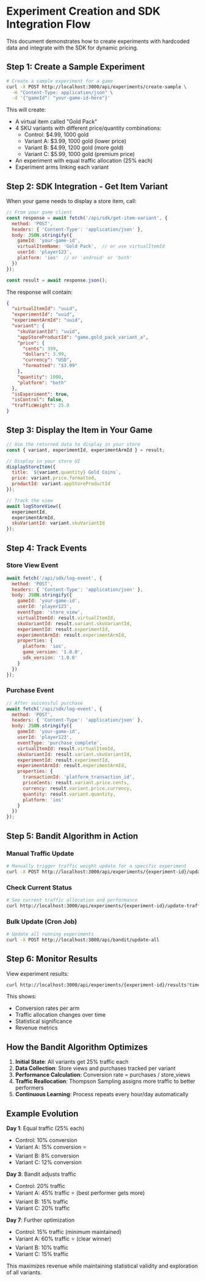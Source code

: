# Experiment Creation and SDK Integration Flow

This document demonstrates how to create experiments with hardcoded data and integrate with the SDK for dynamic pricing.

## Step 1: Create a Sample Experiment

```bash
# Create a sample experiment for a game
curl -X POST http://localhost:3000/api/experiments/create-sample \
  -H "Content-Type: application/json" \
  -d '{"gameId": "your-game-id-here"}'
```

This will create:
- A virtual item called "Gold Pack"
- 4 SKU variants with different price/quantity combinations:
  - Control: $4.99, 1000 gold
  - Variant A: $3.99, 1000 gold (lower price)
  - Variant B: $4.99, 1200 gold (more gold)
  - Variant C: $5.99, 1000 gold (premium price)
- An experiment with equal traffic allocation (25% each)
- Experiment arms linking each variant

## Step 2: SDK Integration - Get Item Variant

When your game needs to display a store item, call:

```javascript
// From your game client
const response = await fetch('/api/sdk/get-item-variant', {
  method: 'POST',
  headers: { 'Content-Type': 'application/json' },
  body: JSON.stringify({
    gameId: 'your-game-id',
    virtualItemName: 'Gold Pack',  // or use virtualItemId
    userId: 'player123',
    platform: 'ios'  // or 'android' or 'both'
  })
});

const result = await response.json();
```

The response will contain:
```json
{
  "virtualItemId": "uuid",
  "experimentId": "uuid", 
  "experimentArmId": "uuid",
  "variant": {
    "skuVariantId": "uuid",
    "appStoreProductId": "game.gold_pack_variant_a",
    "price": {
      "cents": 399,
      "dollars": 3.99,
      "currency": "USD",
      "formatted": "$3.99"
    },
    "quantity": 1000,
    "platform": "both"
  },
  "isExperiment": true,
  "isControl": false,
  "trafficWeight": 25.0
}
```

## Step 3: Display the Item in Your Game

```javascript
// Use the returned data to display in your store
const { variant, experimentId, experimentArmId } = result;

// Display in your store UI
displayStoreItem({
  title: `${variant.quantity} Gold Coins`,
  price: variant.price.formatted,
  productId: variant.appStoreProductId
});

// Track the view
await logStoreView({
  experimentId,
  experimentArmId,
  skuVariantId: variant.skuVariantId
});
```

## Step 4: Track Events

### Store View Event
```javascript
await fetch('/api/sdk/log-event', {
  method: 'POST',
  headers: { 'Content-Type': 'application/json' },
  body: JSON.stringify({
    gameId: 'your-game-id',
    userId: 'player123',
    eventType: 'store_view',
    virtualItemId: result.virtualItemId,
    skuVariantId: result.variant.skuVariantId,
    experimentId: result.experimentId,
    experimentArmId: result.experimentArmId,
    properties: {
      platform: 'ios',
      game_version: '1.0.0',
      sdk_version: '1.0.0'
    }
  })
});
```

### Purchase Event
```javascript
// After successful purchase
await fetch('/api/sdk/log-event', {
  method: 'POST',
  headers: { 'Content-Type': 'application/json' },
  body: JSON.stringify({
    gameId: 'your-game-id',
    userId: 'player123',
    eventType: 'purchase_complete',
    virtualItemId: result.virtualItemId,
    skuVariantId: result.variant.skuVariantId,
    experimentId: result.experimentId,
    experimentArmId: result.experimentArmId,
    properties: {
      transactionId: 'platform_transaction_id',
      priceCents: result.variant.price.cents,
      currency: result.variant.price.currency,
      quantity: result.variant.quantity,
      platform: 'ios'
    }
  })
});
```

## Step 5: Bandit Algorithm in Action

### Manual Traffic Update
```bash
# Manually trigger traffic weight update for a specific experiment
curl -X POST http://localhost:3000/api/experiments/{experiment-id}/update-traffic
```

### Check Current Status
```bash
# See current traffic allocation and performance
curl http://localhost:3000/api/experiments/{experiment-id}/update-traffic
```

### Bulk Update (Cron Job)
```bash
# Update all running experiments
curl -X POST http://localhost:3000/api/bandit/update-all
```

## Step 6: Monitor Results

View experiment results:
```bash
curl http://localhost:3000/api/experiments/{experiment-id}/results?timeframe=7d
```

This shows:
- Conversion rates per arm
- Traffic allocation changes over time  
- Statistical significance
- Revenue metrics

## How the Bandit Algorithm Optimizes

1. **Initial State**: All variants get 25% traffic each
2. **Data Collection**: Store views and purchases tracked per variant
3. **Performance Calculation**: Conversion rate = purchases / store_views
4. **Traffic Reallocation**: Thompson Sampling assigns more traffic to better performers
5. **Continuous Learning**: Process repeats every hour/day automatically

## Example Evolution

**Day 1**: Equal traffic (25% each)
- Control: 10% conversion
- Variant A: 15% conversion ⭐
- Variant B: 8% conversion  
- Variant C: 12% conversion

**Day 3**: Bandit adjusts traffic
- Control: 20% traffic
- Variant A: 45% traffic ⭐ (best performer gets more)
- Variant B: 15% traffic
- Variant C: 20% traffic

**Day 7**: Further optimization
- Control: 15% traffic (minimum maintained)
- Variant A: 60% traffic ⭐ (clear winner)
- Variant B: 10% traffic
- Variant C: 15% traffic

This maximizes revenue while maintaining statistical validity and exploration of all variants.